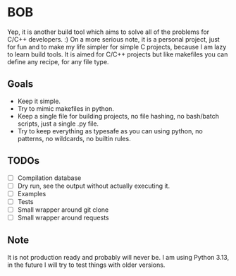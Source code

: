 # BOB

Yep, it is another build tool which aims to solve all of the problems for C/C++ developers. :)
On a more serious note, it is a personal project, just for fun and to make my life simpler for 
simple C projects, because I am lazy to learn build tools. It is aimed for C/C++ projects but like
makefiles you can define any recipe, for any file type.

## Goals

- Keep it simple.
- Try to mimic makefiles in python.
- Keep a single file for building projects, no file hashing, no bash/batch scripts, just a single .py file.
- Try to keep everything as typesafe as you can using python, no patterns, no wildcards, no builtin rules.

## TODOs

- [ ] Compilation database 
- [ ] Dry run, see the output without actually executing it.
- [ ] Examples
- [ ] Tests
- [ ] Small wrapper around git clone
- [ ] Small wrapper around requests

## Note

It is not production ready and probably will never be. I am using Python 3.13, in the future I will try to test 
things with older versions.
